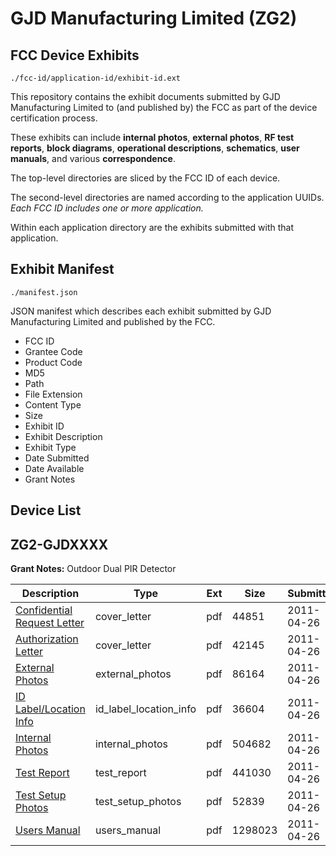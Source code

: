 # GJD Manufacturing Limited (ZG2)
## FCC Device Exhibits

```
./fcc-id/application-id/exhibit-id.ext
```

This repository contains the exhibit documents submitted by GJD Manufacturing Limited to (and published by) the FCC as part of the device certification process.

These exhibits can include **internal photos**, **external photos**, **RF test reports**, **block diagrams**, **operational descriptions**, **schematics**, **user manuals**, and various **correspondence**.

The top-level directories are sliced by the FCC ID of each device.

The second-level directories are named according to the application UUIDs. *Each FCC ID includes one or more application.*

Within each application directory are the exhibits submitted with that application. 

## Exhibit Manifest

```
./manifest.json
```

JSON manifest which describes each exhibit submitted by GJD Manufacturing Limited and published by the FCC.

- FCC ID
- Grantee Code
- Product Code
- MD5
- Path
- File Extension
- Content Type
- Size
- Exhibit ID
- Exhibit Description
- Exhibit Type
- Date Submitted
- Date Available
- Grant Notes

## Device List
## ZG2-GJDXXXX
**Grant Notes:** Outdoor Dual PIR Detector

| Description | Type | Ext | Size | Submitted | Available |
| ----------- | ---- | --- | ---- | --------- | --------- |
| [Confidential Request Letter](ZG2-GJDXXXX/1e91a712b06e77e66eb460c11fdb0851/1454164.pdf) | cover_letter | pdf | 44851 | 2011-04-26 | 2011-04-26 |
| [Authorization Letter](ZG2-GJDXXXX/1e91a712b06e77e66eb460c11fdb0851/1454163.pdf) | cover_letter | pdf | 42145 | 2011-04-26 | 2011-04-26 |
| [External Photos](ZG2-GJDXXXX/1e91a712b06e77e66eb460c11fdb0851/1454166.pdf) | external_photos | pdf | 86164 | 2011-04-26 | 2011-04-26 |
| [ID Label/Location Info](ZG2-GJDXXXX/1e91a712b06e77e66eb460c11fdb0851/1454167.pdf) | id_label_location_info | pdf | 36604 | 2011-04-26 | 2011-04-26 |
| [Internal Photos](ZG2-GJDXXXX/1e91a712b06e77e66eb460c11fdb0851/1454168.pdf) | internal_photos | pdf | 504682 | 2011-04-26 | 2011-04-26 |
| [Test Report](ZG2-GJDXXXX/1e91a712b06e77e66eb460c11fdb0851/1454171.pdf) | test_report | pdf | 441030 | 2011-04-26 | 2011-04-26 |
| [Test Setup Photos](ZG2-GJDXXXX/1e91a712b06e77e66eb460c11fdb0851/1454172.pdf) | test_setup_photos | pdf | 52839 | 2011-04-26 | 2011-04-26 |
| [Users Manual](ZG2-GJDXXXX/1e91a712b06e77e66eb460c11fdb0851/1454173.pdf) | users_manual | pdf | 1298023 | 2011-04-26 | 2011-04-26 |
